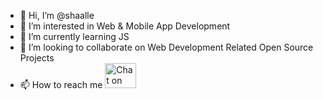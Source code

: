 - 👋 Hi, I’m @shaalle
- 👀 I’m interested in Web & Mobile App Development
- 🌱 I’m currently learning JS
- 💞️ I’m looking to collaborate on Web Development Related Open Source Projects
- 📫 How to reach me <a aria-label="Chat on WhatsApp" href="https://wa.me/252615009505"> <img alt="Chat on WhatsApp" height="40px" width="50px"  src="https://cdn-icons-png.flaticon.com/512/185/185988.png" />

<!---
shaalle/shaalle is a ✨ special ✨ repository because its `README.md` (this file) appears on your GitHub profile.
You can click the Preview link to take a look at your changes.
--->
